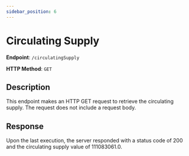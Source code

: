 ```yaml
---
sidebar_position: 6
---
```


# Circulating Supply

**Endpoint**: `/circulatingSupply`

**HTTP Method**: `GET`

## Description

This endpoint makes an HTTP GET request to retrieve the circulating supply. The request does not include a request body.

## Response

Upon the last execution, the server responded with a status code of 200 and the circulating supply value of 111083061.0.